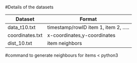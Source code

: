 #Details of the datasets


|Dataset| Format|
|-------|-------|
|data_t10.txt|  timestamp/rowID item 1, item 2, .....|
|coordinates.txt| x-coordinates,y-coordinates|
|dist_10.txt| item neighbors|


#command to generate neighbours for items
< python3
